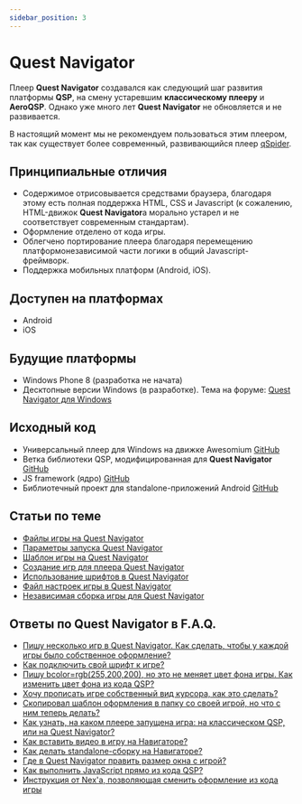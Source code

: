 ```yaml
---
sidebar_position: 3
---
```

# Quest Navigator

Плеер **Quest Navigator** создавался как следующий шаг развития платформы **QSP**, на смену устаревшим **классическому плееру** и **AeroQSP**. Однако уже много лет **Quest Navigator** не обновляется и не развивается.

В настоящий момент мы не рекомендуем пользоваться этим плеером, так как существует более современный, развивающийся плеер [qSpider](qspider/index).

## Принципиальные отличия

*  Содержимое отрисовывается средствами браузера, благодаря этому есть полная поддержка HTML, CSS и Javascript (к сожалению, HTML-движок **Quest Navigator**а морально устарел и не соответствует современным стандартам).
*  Оформление отделено от кода игры.
*  Облегчено портирование плеера благодаря перемещению платформонезависимой части логики в общий Javascript-фреймворк.
*  Поддержка мобильных платформ (Android, iOS).

## Доступен на платформах

*  Android
*  iOS

## Будущие платформы

*  Windows Phone 8 (разработка не начата)
*  Десктопные версии Windows (в разработке). Тема на форуме: [Quest Navigator для Windows](https://qsp.org/index.php?option=com_agora&task=topic&id=633)

## Исходный код

*  Универсальный плеер для Windows на движке Awesomium [GitHub](http://github.com/Nex-Otaku/quest-navigator-awesomium)
*  Ветка библиотеки QSP, модифицированная для **Quest Navigator** [GitHub](https://github.com/Nex-Otaku/qsplib-experimental)
*  JS framework (ядро) [GitHub](https://github.com/Nex-Otaku/quest-navigator-core)
*  Библиотечный проект для standalone-приложений Android [GitHub](https://github.com/Nex-Otaku/quest-navigator-library-android)

## Статьи по теме

*  [Файлы игры на Quest Navigator](navigator/navigator_game_files)
*  [Параметры запуска Quest Navigator](navigator/navigator_command_line)
*  [Шаблон игры на Quest Navigator](navigator/navigator_game_template)
*  [Создание игр для плеера Quest Navigator](navigator/sozdanie_igr_na_quest_navigator)
*  [Использование шрифтов в Quest Navigator](navigator/ispolzovanie_shriftov_v_quest_navigator)
*  [Файл настроек игры в Quest Navigator](navigator/fajl_nastroek_igry_v_quest_navigator)
*  [Независимая сборка игры для Quest Navigator](navigator/navigator_standalone)

## Ответы по Quest Navigator в F.A.Q.

* [Пишу несколько игр в Quest Navigator. Как сделать, чтобы у каждой игры было собственное оформление?](https://aleksversus.github.io/howdo_faq/informarch/shablony_oformlenija_dlja_igr_0032.html#faq_22_01)
* [Как подключить свой шрифт к игре?](https://aleksversus.github.io/howdo_faq/informarch/kak_podkljuchit__svoj_shrift_0033.html)
* [Пишу bcolor=rgb(255,200,200), но это не меняет цвет фона игры. Как изменить цвет фона из кода QSP?](https://aleksversus.github.io/howdo_faq/informarch/kak_izmenit__tsvet_fona_0034.html)
* [Хочу прописать игре собственный вид курсора, как это сделать?](https://aleksversus.github.io/howdo_faq/informarch/izmenit__kursor_0035.html)
* [Скопировал шаблон оформления в папку со своей игрой, но что с ним теперь делать?](https://aleksversus.github.io/howdo_faq/informarch/nastrojka_shablona_0036.html)
* [Как узнать, на каком плеере запущена игра: на классическом QSP, или на Quest Navigator?](https://aleksversus.github.io/howdo_faq/informarch/proverka_pleera_0037.html)
* [Как вставить видео в игру на Навигаторе?](https://aleksversus.github.io/howdo_faq/informarch/video_0038.html)
* [Как делать standalone-сборку на Навигаторе?](https://aleksversus.github.io/howdo_faq/informarch/standalone_0039.html)
* [Где в Quest Navigator править размер окна с игрой?](https://aleksversus.github.io/howdo_faq/informarch/razmer_okna_igry_0040.html)
* [Как выполнить JavaScript прямо из кода QSP?](https://aleksversus.github.io/howdo_faq/informarch/vypolnenie_js_iz_qsp-koda_0041.html)
* [Инструкция от Nex\'а, позволяющая сменить оформление из кода игры](https://aleksversus.github.io/howdo_faq/informarch/instruktsija_po_smene_oformlenija_iz_koda_igry_0042.html)
